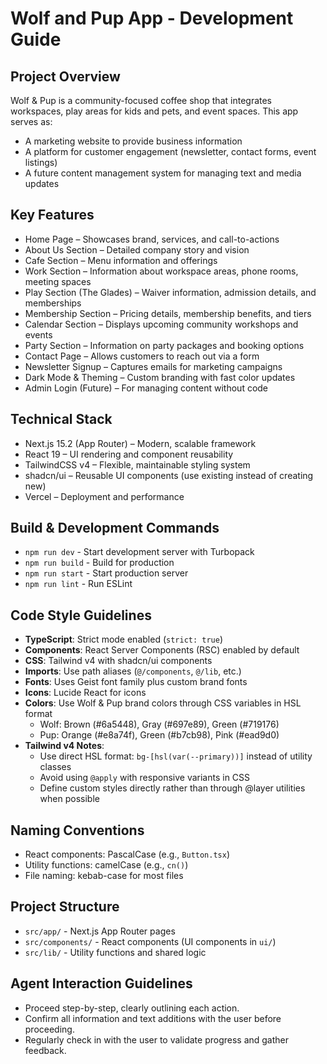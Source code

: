# Wolf and Pup App - Development Guide

## Project Overview
Wolf & Pup is a community-focused coffee shop that integrates workspaces, play areas for kids and pets, and event spaces. This app serves as:
- A marketing website to provide business information
- A platform for customer engagement (newsletter, contact forms, event listings)
- A future content management system for managing text and media updates

## Key Features
- Home Page – Showcases brand, services, and call-to-actions
- About Us Section – Detailed company story and vision
- Cafe Section – Menu information and offerings
- Work Section – Information about workspace areas, phone rooms, meeting spaces
- Play Section (The Glades) – Waiver information, admission details, and memberships
- Membership Section – Pricing details, membership benefits, and tiers
- Calendar Section – Displays upcoming community workshops and events
- Party Section – Information on party packages and booking options
- Contact Page – Allows customers to reach out via a form
- Newsletter Signup – Captures emails for marketing campaigns
- Dark Mode & Theming – Custom branding with fast color updates
- Admin Login (Future) – For managing content without code

## Technical Stack
- Next.js 15.2 (App Router) – Modern, scalable framework
- React 19 – UI rendering and component reusability
- TailwindCSS v4 – Flexible, maintainable styling system
- shadcn/ui – Reusable UI components (use existing instead of creating new)
- Vercel – Deployment and performance

## Build & Development Commands
- `npm run dev` - Start development server with Turbopack
- `npm run build` - Build for production
- `npm run start` - Start production server
- `npm run lint` - Run ESLint

## Code Style Guidelines
- **TypeScript**: Strict mode enabled (`strict: true`)
- **Components**: React Server Components (RSC) enabled by default
- **CSS**: Tailwind v4 with shadcn/ui components
- **Imports**: Use path aliases (`@/components`, `@/lib`, etc.)
- **Fonts**: Uses Geist font family plus custom brand fonts
- **Icons**: Lucide React for icons
- **Colors**: Use Wolf & Pup brand colors through CSS variables in HSL format
  - Wolf: Brown (#6a5448), Gray (#697e89), Green (#719176)
  - Pup: Orange (#e8a74f), Green (#b7cb98), Pink (#ead9d0)
- **Tailwind v4 Notes**:
  - Use direct HSL format: `bg-[hsl(var(--primary))]` instead of utility classes
  - Avoid using `@apply` with responsive variants in CSS
  - Define custom styles directly rather than through @layer utilities when possible

## Naming Conventions
- React components: PascalCase (e.g., `Button.tsx`)
- Utility functions: camelCase (e.g., `cn()`)
- File naming: kebab-case for most files

## Project Structure
- `src/app/` - Next.js App Router pages
- `src/components/` - React components (UI components in `ui/`)
- `src/lib/` - Utility functions and shared logic

## Agent Interaction Guidelines
- Proceed step-by-step, clearly outlining each action.
- Confirm all information and text additions with the user before proceeding.
- Regularly check in with the user to validate progress and gather feedback.
